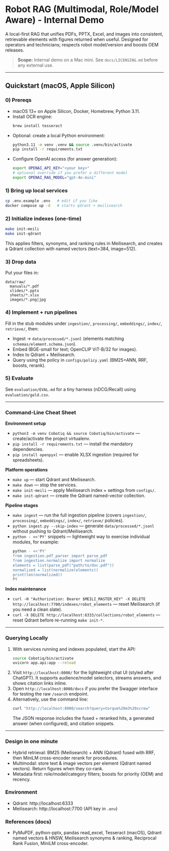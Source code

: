 # Robot RAG (Multimodal, Role/Model Aware) - Internal Demo

A local-first RAG that unifies PDFs, PPTX, Excel, and images into consistent, retrievable elements with figures returned when useful. Designed for operators and technicians; respects robot model/version and boosts OEM releases.

> **Scope:** Internal demo on a Mac mini. See `docs/LICENSING.md` before any external use.

---

## Quickstart (macOS, Apple Silicon)

### 0) Prereqs

- macOS 13+ on Apple Silicon, Docker, Homebrew, Python 3.11.
- Install OCR engine:
  ```bash
  brew install tesseract
  ```
- Optional: create a local Python environment:
  ```bash
  python3.11 -m venv .venv && source .venv/bin/activate
  pip install -r requirements.txt
  ```
- Configure OpenAI access (for answer generation):
  ```bash
  export OPENAI_API_KEY="<your key>"
  # optional override if you prefer a different model
  export OPENAI_RAG_MODEL="gpt-4o-mini"
  ```

### 1) Bring up local services

```bash
cp .env.example .env   # edit if you like
docker compose up -d   # starts qdrant + meilisearch
```

### 2) Initialize indexes (one-time)

```bash
make init-meili
make init-qdrant
```

This applies filters, synonyms, and ranking rules in Meilisearch, and creates a Qdrant collection with named vectors (text=384, image=512).

### 3) Drop data

Put your files in:

```
data/raw/
  manuals/*.pdf
  slides/*.pptx
  sheets/*.xlsx
  images/*.png|jpg
```

### 4) Implement + run pipelines

Fill in the stub modules under `ingestion/`, `processing/`, `embeddings/`, `index/`, `retrieve/`, then:
- Ingest -> `data/processed/*.jsonl` (elements matching `schemas/element.schema.json`).
- Embed (BGE-small for text; OpenCLIP ViT-B/32 for images).
- Index to Qdrant + Meilisearch.
- Query using the policy in `configs/policy.yaml` (BM25+ANN, RRF, boosts, rerank).

### 5) Evaluate

See `evaluation/EVAL.md` for a tiny harness (nDCG/Recall) using `evaluation/gold.csv`.

---

### Command-Line Cheat Sheet

**Environment setup**
- `python3 -m venv Cobotiq && source Cobotiq/bin/activate` — create/activate the project virtualenv.
- `pip install -r requirements.txt` — install the mandatory dependencies.
- `pip install openpyxl` — enable XLSX ingestion (required for spreadsheets).

**Platform operations**
- `make up` — start Qdrant and Meilisearch.
- `make down` — stop the services.
- `make init-meili` — apply Meilisearch index + settings from `configs/`.
- `make init-qdrant` — create the Qdrant named-vector collection.

**Pipeline stages**
- `make ingest` — run the full ingestion pipeline (covers `ingestion/`, `processing/`, `embeddings/`, `index/`, `retrieve/` policies).
- `python ingest.py --skip-index` — generate `data/processed/*.jsonl` without pushing to Qdrant/Meilisearch.
- `python - <<'PY'` snippets — lightweight way to exercise individual modules, for example:
  ```bash
  python - <<'PY'
  from ingestion.pdf_parser import parse_pdf
  from ingestion.normalize import normalize
  elements = list(parse_pdf("path/to/doc.pdf"))
  normalized = list(normalize(elements))
  print(len(normalized))
  PY
  ```

**Index maintenance**
- `curl -H "Authorization: Bearer $MEILI_MASTER_KEY" -X DELETE http://localhost:7700/indexes/robot_elements` — reset Meilisearch (if you need a clean slate).
- `curl -X DELETE http://localhost:6333/collections/robot_elements` — reset Qdrant before re-running `make init-*`.

---

### Querying Locally

1. With services running and indexes populated, start the API:
   ```bash
   source Cobotiq/bin/activate
   uvicorn app.api:app --reload
   ```
2. Visit `http://localhost:8000/` for the lightweight chat UI (styled after ChatGPT). It supports audience/model selectors, streams answers, and shows citation links inline.
3. Open `http://localhost:8000/docs` if you prefer the Swagger interface for testing the raw `/search` endpoint.
4. Alternatively, use the command line:
   ```bash
   curl "http://localhost:8000/search?query=torque%20m3%20screw"
   ```
   The JSON response includes the fused + reranked hits, a generated answer (when configured), and citation snippets.

---

### Design in one minute

- Hybrid retrieval: BM25 (Meilisearch) + ANN (Qdrant) fused with RRF, then MiniLM cross-encoder rerank for procedures.
- Multimodal: store text & image vectors per element (Qdrant named vectors). Return figures when they co-rank.
- Metadata first: role/model/category filters; boosts for priority (OEM) and recency.

### Environment

- Qdrant: http://localhost:6333
- Meilisearch: http://localhost:7700 (API key in `.env`)

### References (docs)

- PyMuPDF, python-pptx, pandas read_excel, Tesseract (macOS), Qdrant named vectors & HNSW, Meilisearch synonyms & ranking, Reciprocal Rank Fusion, MiniLM cross-encoder.
